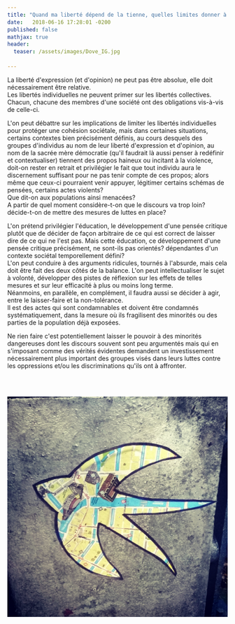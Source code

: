 ```yaml
---
title: "Quand ma liberté dépend de la tienne, quelles limites donner à la tienne pour que la mienne ne soit bafouée?"
date:   2018-06-16 17:28:01 -0200
published: false
mathjax: true
header:
  teaser: /assets/images/Dove_IG.jpg

---
```


La liberté d'expression (et d'opinion) ne peut pas être absolue, elle doit nécessairement être relative. <br>
Les libertés individuelles ne peuvent primer sur les libertés collectives. Chacun, chacune des membres d'une société ont des obligations vis-à-vis de celle-ci. <br>

L'on peut débattre sur les implications de limiter les libertés individuelles pour protéger une cohésion sociétale, mais dans certaines situations, certains contextes bien précisément définis, au cours desquels des groupes d'individus au nom de leur liberté d'expression et d'opinion, au nom de la sacrée mère démocratie (qu'il faudrait là aussi penser à redéfinir et contextualiser) tiennent des propos haineux ou incitant à la violence, doit-on rester en retrait et privilégier le fait que tout individu aura le discernement suffisant pour ne pas tenir compte de ces propos; alors même que ceux-ci pourraient venir appuyer, légitimer certains schémas de pensées, certains actes violents? <br>
Que dit-on aux populations ainsi menacées? <br>
A partir de quel moment considère-t-on que le discours va trop loin? décide-t-on de mettre des mesures de luttes en place? <br>

L'on prétend privilégier l'éducation, le développement d'une pensée critique plutôt que de décider de façon arbitraire de ce qui est correct de laisser dire de ce qui ne l'est pas. Mais cette éducation, ce développement d'une pensée critique précisément, ne sont-ils pas orientés? dépendantes d'un contexte sociétal temporellement défini? <br>
L'on peut conduire à des arguments ridicules, tournés à l'absurde, mais cela doit être fait des deux côtés de la balance. L'on peut 
intellectualiser le sujet à volonté, développer des pistes de réflexion sur les effets de telles mesures et sur leur efficacité à plus ou moins long terme. <br>
Néanmoins, en parallèle, en complément, il faudra aussi se décider à agir, entre le laisser-faire et la non-tolérance. <br>
Il est des actes qui sont condamnables et doivent être condamnés systématiquement, dans la mesure où ils fragilisent des minorités 
ou des parties de la population déjà exposées. <br>

Ne rien faire c'est potentiellement laisser le pouvoir à des minorités dangereuses dont les discours souvent sont peu argumentés mais qui en s'imposant comme des vérités évidentes demandent un investissement nécessairement plus important des groupes visés dans leurs luttes contre les oppressions et/ou les discriminations qu'ils ont à affronter.

<br>
<br>

![Picture_Liberty](/assets/images/Dove_IG.jpg)

